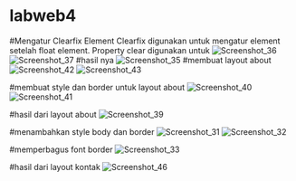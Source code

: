# labweb4
#Mengatur Clearfix Element
Clearfix digunakan untuk mengatur element setelah float element. Property clear digunakan untuk
![Screenshot_36](https://user-images.githubusercontent.com/81457697/115468245-01c0c180-a25d-11eb-88ef-60d0908e7797.png)
![Screenshot_37](https://user-images.githubusercontent.com/81457697/115468248-038a8500-a25d-11eb-8bdd-80e95cbf2c75.png)
#hasil nya
![Screenshot_35](https://user-images.githubusercontent.com/81457697/115468282-0eddb080-a25d-11eb-8d2a-48b2a116d671.png)
#membuat layout about
![Screenshot_42](https://user-images.githubusercontent.com/81457697/115478459-646f8880-a270-11eb-9c57-5f89a9b9960a.png)
![Screenshot_43](https://user-images.githubusercontent.com/81457697/115478462-689ba600-a270-11eb-9807-3da82c1cb2a3.png)

#membuat style dan border untuk layout about
![Screenshot_40](https://user-images.githubusercontent.com/81457697/115478507-85d07480-a270-11eb-9236-3c981c866b27.png)
![Screenshot_41](https://user-images.githubusercontent.com/81457697/115478519-8a952880-a270-11eb-8f3b-48b309093c0b.png)

#hasil dari layout about
![Screenshot_39](https://user-images.githubusercontent.com/81457697/115478549-a00a5280-a270-11eb-89fa-5834eeb9495a.png)

#menambahkan style body dan border
![Screenshot_31](https://user-images.githubusercontent.com/81457697/115220202-764b1180-a132-11eb-8bcb-678feb1696a3.png)
![Screenshot_32](https://user-images.githubusercontent.com/81457697/115220222-7c40f280-a132-11eb-85f4-2aa0429cd45d.png)

#memperbagus font border
![Screenshot_33](https://user-images.githubusercontent.com/81457697/115220266-882cb480-a132-11eb-8a99-41c52288f2fa.png)

#hasil dari layout kontak
![Screenshot_46](https://user-images.githubusercontent.com/81457697/115478990-959c8880-a271-11eb-9b96-b677f880988e.png)




